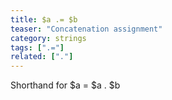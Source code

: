 ```yaml
---
title: $a .= $b
teaser: "Concatenation assignment"
category: strings
tags: [".="]
related: ["."]
---
```


Shorthand for $a = $a . $b
